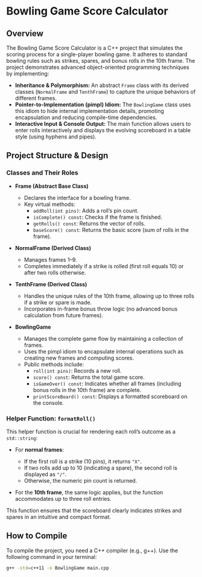 # Bowling Game Score Calculator

## Overview

The Bowling Game Score Calculator is a C++ project that simulates the scoring process for a single-player bowling game. It adheres to standard bowling rules such as strikes, spares, and bonus rolls in the 10th frame. The project demonstrates advanced object-oriented programming techniques by implementing:
- **Inheritance & Polymorphism:** An abstract `Frame` class with its derived classes (`NormalFrame` and `TenthFrame`) to capture the unique behaviors of different frames.
- **Pointer-to-Implementation (pimpl) Idiom:** The `BowlingGame` class uses this idiom to hide internal implementation details, promoting encapsulation and reducing compile-time dependencies.
- **Interactive Input & Console Output:** The main function allows users to enter rolls interactively and displays the evolving scoreboard in a table style (using hyphens and pipes).

## Project Structure & Design

### Classes and Their Roles

- **Frame (Abstract Base Class)**
  - Declares the interface for a bowling frame.
  - Key virtual methods:
    - `addRoll(int pins)`: Adds a roll’s pin count.
    - `isComplete() const`: Checks if the frame is finished.
    - `getRolls() const`: Returns the vector of rolls.
    - `baseScore() const`: Returns the basic score (sum of rolls in the frame).

- **NormalFrame (Derived Class)**
  - Manages frames 1–9.
  - Completes immediately if a strike is rolled (first roll equals 10) or after two rolls otherwise.

- **TenthFrame (Derived Class)**
  - Handles the unique rules of the 10th frame, allowing up to three rolls if a strike or spare is made.
  - Incorporates in-frame bonus throw logic (no advanced bonus calculation from future frames).

- **BowlingGame**
  - Manages the complete game flow by maintaining a collection of frames.
  - Uses the pimpl idiom to encapsulate internal operations such as creating new frames and computing scores.
  - Public methods include:
    - `roll(int pins)`: Records a new roll.
    - `score() const`: Returns the total game score.
    - `isGameOver() const`: Indicates whether all frames (including bonus rolls in the 10th frame) are complete.
    - `printScoreBoard() const`: Displays a formatted scoreboard on the console.

### Helper Function: `formatRoll()`

This helper function is crucial for rendering each roll’s outcome as a `std::string`:

- For **normal frames**:
  - If the first roll is a strike (10 pins), it returns `"X"`.
  - If two rolls add up to 10 (indicating a spare), the second roll is displayed as `"/"`.
  - Otherwise, the numeric pin count is returned.
  
- For the **10th frame**, the same logic applies, but the function accommodates up to three roll entries.

This function ensures that the scoreboard clearly indicates strikes and spares in an intuitive and compact format.

## How to Compile

To compile the project, you need a C++ compiler (e.g., g++). Use the following command in your terminal:

```bash
g++ -std=c++11 -o BowlingGame main.cpp
